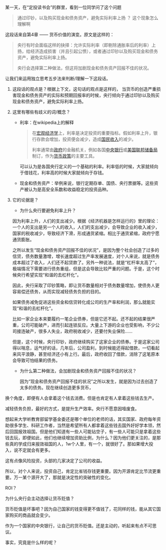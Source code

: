 某一天，在“定投读书会”的群里，看到一位同学问了这个问题
> 通过印钞，以及购买现金和债务资产，避免实际利率上扬 ？
> 这个现象怎么理解啊

这段话来自第4章 —— 货币价值的演变。原文是这样的：

> 央行有时会面临这样的抉择：允许实际利率（即剔除通胀率后的利率）上扬，给经济造成损害（并且引起公愤），或者通过印钞以及购买现金和债务资产，避免实际利率上扬。
>
> 央行会选择第二种做法，但这将加剧现金和债务资产回报不佳的状况。

让我们来运用独立思考五步法来判断/理解一下这段话。

1. 这段话的观点是？根据上下文，这句话的观点是这样的， 当货币的创造严重损害现金和债务资产的实际和预期回报率的时候，央行倾向于通过印钞以及购买现金和债务资产，避免实际利率上扬。

2. 这里有哪些有歧义的词/概念？

   - 利率：在wikipedia上的解释

     > 在[宏观经济学](https://zh.wikipedia.org/wiki/宏觀經濟學)上，利率是决定投资的重要指标。假如利率上升，银行存款会增加，投资便会减少，造成[国民收入](https://zh.wikipedia.org/wiki/國民收入)的减少。
     >
     > 利率通常由[政府](https://zh.wikipedia.org/wiki/政府)的金融机关，例如各国[中央银行](https://zh.wikipedia.org/wiki/中央銀行)或[美国](https://zh.wikipedia.org/wiki/美國)[联邦储备局](https://zh.wikipedia.org/wiki/聯邦儲備局)制订，作为[货币政策](https://zh.wikipedia.org/wiki/货币政策)的主要工具。

     可以认为是各国央行定义的一个基础的利率。利率低的时候，大家就倾向于借钱花，利率高的时候大家就倾向于存钱。

   - 现金和债务资产：举例来说，银行定期存单、国债、央行票据等。这些资产被认为是高安全系数和收益稳定的投资品种。

3. 它的论据是？

   - 为什么央行要避免利率上升？

   因为利率上升，人们的支出减少。根据《经济机器是怎样运行的》里的理论：一个人的支出是另一个人的收入，人们的支出减少，会导致企业的收入减少，国家的税收减少，导致经济下滑，形成通货紧缩。相比于通货紧缩，政府宁愿通货膨胀。

   之所以发生“现金和债务资产回报不佳的状况”，是因为整个社会创造了过多的信贷，债务数量激增，增长速度超过生产率发展速度，对个人来说，就是债务成本超过了收入，人们还不起贷款了。另外一种说法，就是“杠杆率太高了”，极端情况下需要进行债务重组，但是这会导致比较严重的问题。于是，这个时候央行希望实现“和谐的去杠杆化”。

   因此，央行采取了印钞策略，即让货币数量相对于债务数量增加，使债务人更容易偿还债务，从而实现减轻债务负担的目的。

   如果债务减免促进这些资金和信贷转化成公司的生产率和利润，那么就能实现“和谐的去杠杆化”。

   比如一家企业本来要履约一笔企业债券，但是它还不起。还不起的结果很严重，公司可能破产，进而引起连锁反应。大量上下游的企业也受影响，不少公司接连破产，很多人失业，政府税收减少，还要付失业保险……

   但是，这个时候，央行印钞，政府继续购买了这家企业的债券。于是这家公司得以喘息，运气好的话，几年后，公司盈利，到时候能还得起借款，一切看起来风平浪静，甚至经济还小有上行。最后，政府收回了借款，消除了这笔原本会导致可怕结果的债务。

   - 为什么第二种做法，会加剧现金和债务资产回报不佳的状况？

     因为“现金和债务资产回报不佳的状况”之所以发生，就是因为过去创造了太多的债务。现在继续创造更多货币，



换个角度，即便有人会拿着这个钱去消费。但是也肯定有人拿着这些钱去生产。

减轻债务负担，最好的方式，是提升生产效率。央行不愿意因噎废食。

想起来大学听教育部留学基金委还是哪个单位的老师的话，其实国家、政府每年资助很多学生、科研工作者，当然是希望所有人都拿着这些钱去国外好好学本领，然后回国报效祖国。但是他们知道有一些人可能钻空子，有一些人可能只是拿着这些钱去玩，即便如此，他们也继续增加资助比例，为什么？因为他们更关注的，是那些真的学成归来报效祖国的人，1w个人里，有一个，就很好了。那如果增大投入，说不定就会有更多。

这有点像风险投资，头部的几家决定了公司的收益。

所以，对个人来说，投资自己，肯定比省钱存钱更重要。因为开源肯定比节流更重要。万一某个源开大了，那就是决定性的突破性的变化。

ROI？



为什么央行会主动选择让货币贬值？

货币贬值是坏事吧？因为自己国家的钱变得更不值钱了，花同样的钱，能从其它国家购买的商品就会变少。

作为一个国家的中央银行，让自己的货币贬值。还是主动的，听起来有点不可思议。

事实，究竟是什么样的呢？


